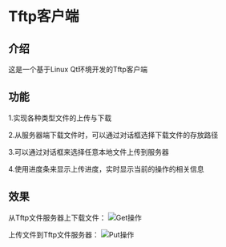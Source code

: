 # Tftp客户端

介绍
-----------------------
这是一个基于Linux Qt环境开发的Tftp客户端

功能
-----------------------

 1.实现各种类型文件的上传与下载

 2.从服务器端下载文件时，可以通过对话框选择下载文件的存放路径

 3.可以通过对话框来选择任意本地文件上传到服务器

 4.使用进度条来显示上传进度，实时显示当前的操作的相关信息


效果
---------------------

从Tftp文件服务器上下载文件：
![Get操作](https://github.com/liufushihai/Qt_Tftp_Client/blob/master/Images/get%E6%93%8D%E4%BD%9C.gif)

上传文件到Tftp文件服务器：
![Put操作](https://github.com/liufushihai/Qt_Tftp_Client/blob/master/Images/put%E6%93%8D%E4%BD%9C.gif)